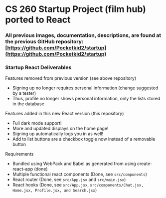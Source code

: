 # CS 260 Startup Project (film hub) ported to React

### All previous images, documentation, descriptions, are found at the previous GitHub repository: [https://github.com/Pocketkid2/startup](https://github.com/Pocketkid2/startup)

### Startup React Deliverables

Features removed from previous version (see above repository)
 - Signing up no longer requires personal information (change suggested by a tester)
 - Thus, profile no longer shows personal information, only the lists stored in the database

Features added in this new React version (this repository)
 - Full dark mode support!
 - More and updated displays on the home page!
 - Signing up automatically logs you in as well!
 - Add to list buttons are a checkbox toggle now instead of a removable button

Requirements
 - Bundled using WebPack and Babel as generated from using create-react-app (done)
 - Multiple functional react components (Done, see `src/components`)
 - React router (Done, see `src/App.jsx` and `src/main.jsx`)
 - React hooks (Done, see `src/App.jsx`, `src/components/Chat.jsx, Home.jsx, Profile.jsx, and Search.jsx`)
